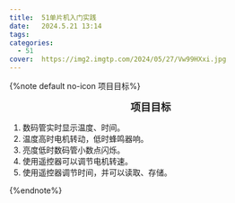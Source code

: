 ```yaml
---
title:	51单片机入门实践
date:	2024.5.21 13:14
tags:
categories: 
  - 51
cover:	https://img2.imgtp.com/2024/05/27/Vw99HXxi.jpg
---
```




{%note default no-icon 项目目标%}

<center><font size=4><b>项目目标</b></font></center>

1. 数码管实时显示温度、时间。
2. 温度高时电机转动，低时蜂鸣器响。
3. 亮度低时数码管小数点闪烁。
4. 使用遥控器可以调节电机转速。
5. 使用遥控器调节时间，并可以读取、存储。

{%endnote%}

